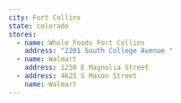```yaml
---
city: Fort Collins
state: colorado
stores:
  - name: Whole Foods Fort Collins
    address: "2201 South College Avenue "
  - name: Walmart
    address: 1250 E Magnolia Street
  - address: 4625 S Mason Street
    name: Walmart
---
```

